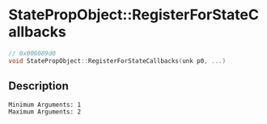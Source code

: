 # StatePropObject::RegisterForStateCallbacks
```c
// 0x006089d0
void StatePropObject::RegisterForStateCallbacks(unk p0, ...)
```
## Description
```
Minimum Arguments: 1
Maximum Arguments: 2
```
